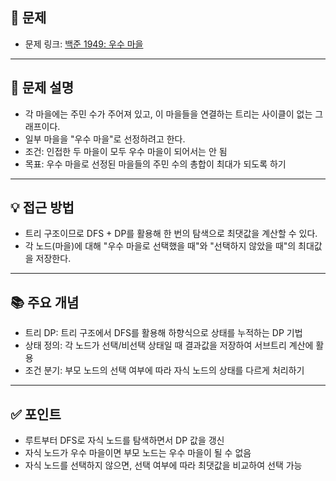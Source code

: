 ## 📌 문제

- 문제 링크: [백준 1949: 우수 마을](https://www.acmicpc.net/problem/1949)

---

## 💭 문제 설명
- 각 마을에는 주민 수가 주어져 있고, 이 마을들을 연결하는 트리는 사이클이 없는 그래프이다.
- 일부 마을을 "우수 마을"로 선정하려고 한다.
- 조건: 인접한 두 마을이 모두 우수 마을이 되어서는 안 됨
- 목표: 우수 마을로 선정된 마을들의 주민 수의 총합이 최대가 되도록 하기

---

## 💡 접근 방법
- 트리 구조이므로 DFS + DP를 활용해 한 번의 탐색으로 최댓값을 계산할 수 있다.
- 각 노드(마을)에 대해 "우수 마을로 선택했을 때"와 "선택하지 않았을 때"의 최대값을 저장한다.

---

## 📚 주요 개념
- 트리 DP: 트리 구조에서 DFS를 활용해 하향식으로 상태를 누적하는 DP 기법
- 상태 정의: 각 노드가 선택/비선택 상태일 때 결과값을 저장하여 서브트리 계산에 활용
- 조건 분기: 부모 노드의 선택 여부에 따라 자식 노드의 상태를 다르게 처리하기

---

## ✅ 포인트
- 루트부터 DFS로 자식 노드를 탐색하면서 DP 값을 갱신
- 자식 노드가 우수 마을이면 부모 노드는 우수 마을이 될 수 없음
- 자식 노드를 선택하지 않으면, 선택 여부에 따라 최댓값을 비교하여 선택 가능
